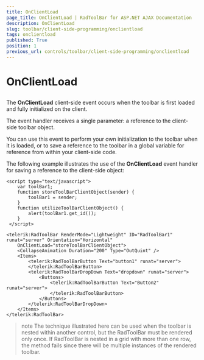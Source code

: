 ```yaml
---
title: OnClientLoad
page_title: OnClientLoad | RadToolBar for ASP.NET AJAX Documentation
description: OnClientLoad
slug: toolbar/client-side-programming/onclientload
tags: onclientload
published: True
position: 1
previous_url: controls/toolbar/client-side-programming/onclientload
---
```


# OnClientLoad

## 

The **OnClientLoad** client-side event occurs when the toolbar is first loaded and fully initialized on the client.

The event handler receives a single parameter: a reference to the client-side toolbar object.

You can use this event to perform your own initialization to the toolbar when it is loaded, or to save a reference to the toolbar in a global variable for reference from within your client-side code.

The following example illustrates the use of the **OnClientLoad** event handler for saving a reference to the client-side object:

````ASPNET	
<script type="text/javascript">
    var toolBar1;
    function storeToolBarClientObject(sender) {
        toolBar1 = sender;
    }
    function utilizeToolBarClientObject() {
        alert(toolBar1.get_id());
    }
 </script>

<telerik:RadToolBar RenderMode="Lightweight" ID="RadToolBar1" runat="server" Orientation="Horizontal" 
	OnClientLoad="storeToolBarClientObject">
    <CollapseAnimation Duration="200" Type="OutQuint" />
    <Items>
        <telerik:RadToolBarButton Text="button1" runat="server">
        </telerik:RadToolBarButton>
        <telerik:RadToolBarDropDown Text="dropdown" runat="server">
            <Buttons>
                <telerik:RadToolBarButton Text="Button2" runat="server">
                </telerik:RadToolBarButton>
            </Buttons>
        </telerik:RadToolBarDropDown>
    </Items>
</telerik:RadToolBar>
````

>note The technique illustrated here can be used when the toolbar is nested within another control, but the RadToolBar must be rendered only once. If RadToolBar is nested in a grid with more than one row, the method fails since there will be multiple instances of the rendered toolbar.
>

